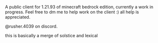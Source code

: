 A public client for 1.21.93 of minecraft bedrock edition, currently a work in progress. Feel free to dm me to help work on the client :) all help is appreciated. 

@rusher.4039 on discord.


this is basically a merge of solstice and lexical 
